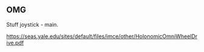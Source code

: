 ## OMG

Stuff
 joystick - main.


https://seas.yale.edu/sites/default/files/imce/other/HolonomicOmniWheelDrive.pdf